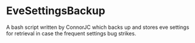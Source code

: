 # EveSettingsBackup
A bash script written by ConnorJC which backs up and stores eve settings for retrieval in case the frequent settings bug strikes.
